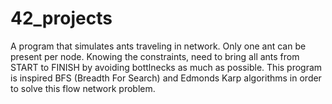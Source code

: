 # 42_projects
A program that simulates ants traveling in network. Only one ant can be present per node. Knowing the constraints, need to bring all ants from START to FINISH by avoiding bottlnecks as much as possible.
This program is inspired BFS (Breadth For Search) and Edmonds Karp algorithms in order to solve this flow network problem.
